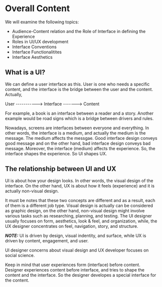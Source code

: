# Overall Content

We will examine the following topics:

- Audience-Content relation and the Role of Interface in defining the Experience
- Roles in UI/UX development
- Interface Conventions
- Interface Functionalitites
- Interface Aesthetics

## What is a UI?

We can define a user interface as this. User is one who needs a specific content, and the interface is the bridge between the user and the content. Actually,

User -----------> Interface -------> Content

For example, a book is an interface between a reader and a story. Another example would be road signs which is a bridge between drivers and rules.

Nowadays, screens are interfaces between everyone and everything. In other words, the interface is a medium, and actually the medium is the message. The medium affects the messgae. Good interface design conveys good message and on the other hand, bad interface design conveys bad message. Moreover, the interface (medium) affects the experience. So, the interface shapes the experience. So UI shapes UX.

## The relationship between UI and UX

UI is about how your design looks. In other words, the visual design of the interface.  On the other hand, UX is about how it feels (experience) and it is actually non-visual design.

It must be notes that these two concepts are different and as a result, each of them is a different job type. Visual design is actually can be considered as graphic design, on the other hand, non-visual design might involve various tasks such as researching, planning, and testing. 
The UI designer usually focuses on form, aesthetics, look & feel, and organization, while, the UX designer concentrates on feel, navigation, story, and structure. 

**_NOTE:_** UI is driven by design, visual indentity, and surface, while UX is driven by content, engagement, and user.

UI designer concerns about visual design and UX developer focuses on social science.

Keep in mind that user experiences form (interface) before content. 
Designer experiences content before interface, and tries to shape the content and the interface. So the designer developes a special interface for the content. 